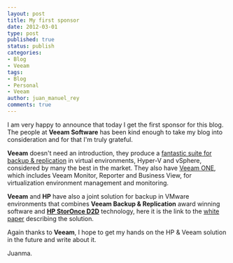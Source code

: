 ```yaml
---
layout: post
title: My first sponsor
date: 2012-03-01
type: post
published: true
status: publish
categories:
- Blog
- Veeam
tags:
- Blog
- Personal
- Veeam
author: juan_manuel_rey
comments: true
---
```


I am very happy to announce that today I get the first sponsor for this blog. The people at **Veeam Software** has been kind enough to take my blog into consideration and for that I'm truly grateful.

**Veeam** doesn't need an introduction, they produce a [fantastic suite for backup & replication](http://www.veeam.com/vm-backup-recovery-replication-software.html?ad=menu) in virtual environments, Hyper-V and vSphere, considered by many the best in the market. They also have [Veeam ONE](http://www.veeam.com/vmware-esx-management-one-solution.html?ad=menu), which includes Veeam Monitor, Reporter and Business View, for virtualization environment management and monitoring.

**Veeam** and **HP** have also a joint solution for backup in VMware environments that combines **Veeam Backup & Replication** award winning software and **[HP StorOnce D2D](http://h10010.www1.hp.com/wwpc/us/en/sm/WF05a/12169-304616-3755723-3755723-3755723-3896393.html?dnr=1)** technology, here it is the link to the [white paper](http://go.veeam.com/rs/veeam/images/HP_Veeam_Technical_Whitepaper.pdf) describing the solution.

Again thanks to **Veeam**, I hope to get my hands on the HP & Veeam solution in the future and write about it.

Juanma.
